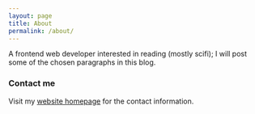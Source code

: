 ```yaml
---
layout: page
title: About
permalink: /about/
---
```


A frontend web developer interested in reading (mostly scifi); I will post some of the chosen paragraphs in this blog.

### Contact me

Visit my [website homepage](https://ashkanph.github.io) for the contact information.